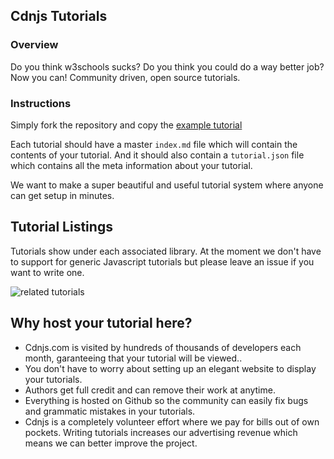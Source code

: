 
## Cdnjs Tutorials

### Overview

Do you think w3schools sucks? Do you think you could do a way better job? Now you can! Community driven, open source tutorials.

### Instructions

Simply fork the repository and copy the [example tutorial](https://github.com/cdnjs/tutorials/tree/master/backbone.js/organizing-backbone-using-modules)

Each tutorial should have a master `index.md` file which will contain the contents of your tutorial. And it should also contain a `tutorial.json` file which contains all the meta information about your tutorial.

We want to make a super beautiful and useful tutorial system where anyone can get setup in minutes.

## Tutorial Listings

Tutorials show under each associated library. At the moment we don't have to support for generic Javascript tutorials but please leave an issue if you want to write one.

![related tutorials](http://i.imgur.com/mDOePCw.png)

## Why host your tutorial here?

* Cdnjs.com is visited by hundreds of thousands of developers each month, garanteeing that your tutorial will be viewed..
* You don't have to worry about setting up an elegant website to display your tutorials.
* Authors get full credit and can remove their work at anytime.
* Everything is hosted on Github so the community can easily fix bugs and grammatic mistakes in your tutorials.
* Cdnjs is a completely volunteer effort where we pay for bills out of own pockets. Writing tutorials increases our advertising revenue which means we can better improve the project.
